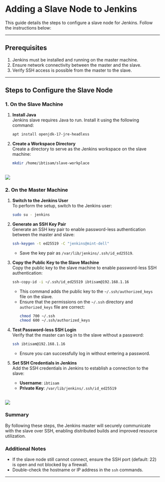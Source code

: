 # Adding a Slave Node to Jenkins

This guide details the steps to configure a slave node for Jenkins. Follow the instructions below:

---

## Prerequisites

1. Jenkins must be installed and running on the master machine.
2. Ensure network connectivity between the master and the slave.
3. Verify SSH access is possible from the master to the slave.

---

## Steps to Configure the Slave Node

### 1. On the Slave Machine

1. **Install Java**  
   Jenkins slave requires Java to run. Install it using the following command:  
   ```bash
   apt install openjdk-17-jre-headless
   ```

2. **Create a Workspace Directory**  
   Create a directory to serve as the Jenkins workspace on the slave machine:  
   ```bash
   mkdir /home/ibtisam/slave-workplace
   ```
![](.images/Slave%20Label.png)
---

### 2. On the Master Machine

1. **Switch to the Jenkins User**  
   To perform the setup, switch to the Jenkins user:  
   ```bash
   sudo su - jenkins
   ```

2. **Generate an SSH Key Pair**  
   Generate an SSH key pair to enable password-less authentication between the master and slave:  
   ```bash
   ssh-keygen -t ed25519 -C "jenkins@mint-dell"
   ```
   - Save the key pair as `/var/lib/jenkins/.ssh/id_ed25519`.

3. **Copy the Public Key to the Slave Machine**  
   Copy the public key to the slave machine to enable password-less SSH authentication:  
   ```bash
   ssh-copy-id -i ~/.ssh/id_ed25519 ibtisam@192.168.1.16
   ```
   - This command adds the public key to the `~/.ssh/authorized_keys` file on the slave.  
   - Ensure that the permissions on the `~/.ssh` directory and `authorized_keys` file are correct:  
     ```bash
     chmod 700 ~/.ssh
     chmod 600 ~/.ssh/authorized_keys
     ```

4. **Test Password-less SSH Login**  
   Verify that the master can log in to the slave without a password:  
   ```bash
   ssh ibtisam@192.168.1.16
   ```
   - Ensure you can successfully log in without entering a password.

5. **Set SSH Credentials in Jenkins**  
   Add the SSH credentials in Jenkins to establish a connection to the slave:
   - **Username**: `ibtisam`  
   - **Private Key**: `/var/lib/jenkins/.ssh/id_ed25519`

![](.images/Slave%20Credentials.png)
---

### Summary

By following these steps, the Jenkins master will securely communicate with the slave over SSH, enabling distributed builds and improved resource utilization.

### Additional Notes

- If the slave node still cannot connect, ensure the SSH port (default: 22) is open and not blocked by a firewall.  
- Double-check the hostname or IP address in the `ssh` commands.

---

